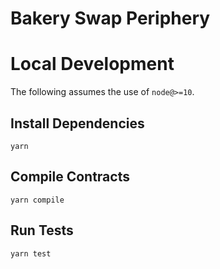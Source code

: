 # Bakery Swap Periphery


# Local Development

The following assumes the use of `node@>=10`.

## Install Dependencies

`yarn`

## Compile Contracts

`yarn compile`

## Run Tests

`yarn test`

